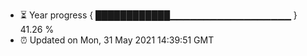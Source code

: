 - ⏳ Year progress { ████████████▁▁▁▁▁▁▁▁▁▁▁▁▁▁▁▁▁▁ } 41.26 %
- ⏰ Updated on Mon, 31 May 2021 14:39:51 GMT

